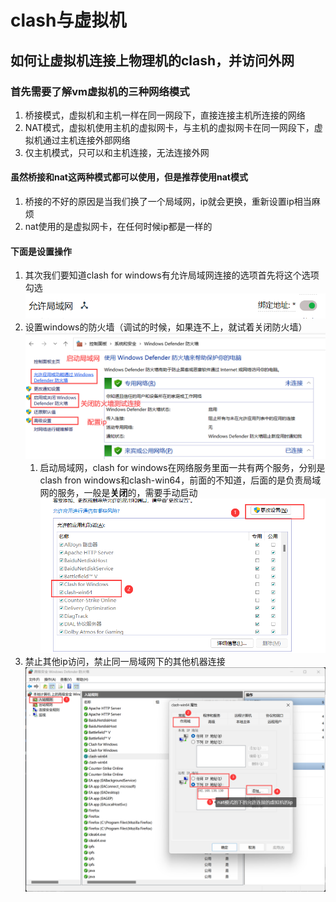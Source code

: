 # clash与虚拟机
## 如何让虚拟机连接上物理机的clash，并访问外网
### 首先需要了解vm虚拟机的三种网络模式
1. 桥接模式，虚拟机和主机一样在同一网段下，直接连接主机所连接的网络
2. NAT模式，虚拟机使用主机的虚拟网卡，与主机的虚拟网卡在同一网段下，虚拟机通过主机连接外部网络
3. 仅主机模式，只可以和主机连接，无法连接外网
####  虽然桥接和nat这两种模式都可以使用，但是推荐使用nat模式
1. 桥接的不好的原因是当我们换了一个局域网，ip就会更换，重新设置ip相当麻烦
2. nat使用的是虚拟网卡，在任何时候ip都是一样的
#### 下面是设置操作
1. 其次我们要知道clash for windows有允许局域网连接的选项首先将这个选项勾选
![alt text](image.png)
2. 设置windows的防火墙（调试的时候，如果连不上，就试着关闭防火墙）
![alt text](image-4.png)
    1. 启动局域网，clash for windows在网络服务里面一共有两个服务，分别是clash fron windows和clash-win64，前面的不知道，后面的是负责局域网的服务，一般是**关闭**的，需要手动启动
    ![alt text](image-5.png)
3. 禁止其他ip访问，禁止同一局域网下的其他机器连接
![alt text](image-6.png)
